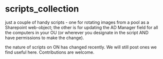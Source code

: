 scripts_collection
========

just a couple of handy scripts - one for rotating images from a pool as a Sharepoint web-object; the other is for updating the AD Manager field for all the computers in your OU (or wherever you designate in the script AND have permissions to make the change).

the nature of scripts on ON has changed recently. We will still post ones we find useful here. Contributions are welcome.

